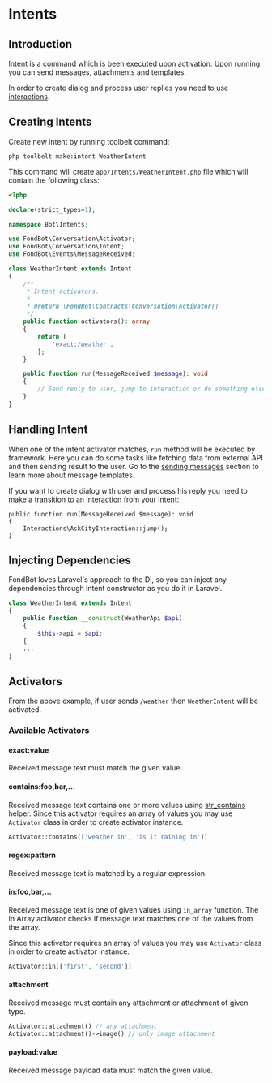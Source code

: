 # Intents

## Introduction
Intent is a command which is been executed upon activation.
Upon running you can send messages, attachments and templates.

In order to create dialog and process user replies you need to use [interactions](/interactions).

## Creating Intents
Create new intent by running toolbelt command:

    php toolbelt make:intent WeatherIntent

This command will create `app/Intents/WeatherIntent.php` file which will contain the following class:

```php
<?php

declare(strict_types=1);

namespace Bot\Intents;

use FondBot\Conversation\Activator;
use FondBot\Conversation\Intent;
use FondBot\Events\MessageReceived;

class WeatherIntent extends Intent
{
    /**
     * Intent activators.
     *
     * @return \FondBot\Contracts\Conversation\Activator[]
     */
    public function activators(): array
    {
        return [
            'exact:/weather',
        ];
    }

    public function run(MessageReceived $message): void
    {
        // Send reply to user, jump to interaction or do something else...
    }
}
```

## Handling Intent
When one of the intent activator matches, `run` method will be executed by framework.
Here you can do some tasks like fetching data from external API and then sending result to the user.
Go to the [sending messages](/sending-messages) section to learn more about message templates.

If you want to create dialog with user and process his reply you need to make a transition to an [interaction](/interactions) from your intent:

    public function run(MessageReceived $message): void
    {
        Interactions\AskCityInteraction::jump();
    }

## Injecting Dependencies

FondBot loves Laravel's approach to the DI, so you can inject any dependencies through intent constructor as you do it in Laravel.
 
```php
class WeatherIntent extends Intent
{
    public function __construct(WeatherApi $api) 
    {
        $this->api = $api;
    {   
    ...
}
```

## Activators
From the above example, if user sends `/weather` then `WeatherIntent` will be activated. 

### Available Activators

#### exact:value

Received message text must match the given value.

#### contains:foo,bar,...

Received message text contains one or more values using [str_contains](https://laravel.com/docs/5.5/helpers#method-str-contains) helper.
Since this activator requires an array of values you may use `Activator` class in order to create activator instance.

```php
Activator::contains(['weather in', 'is it raining in'])
```

#### regex:pattern

Received message text is matched by a regular expression.

#### in:foo,bar,...

Received message text is one of given values using `in_array` function. 
The In Array activator checks if message text matches one of the values from the array.

Since this activator requires an array of values you may use `Activator` class in order to create activator instance.

```php
Activator::in(['first', 'second'])
```

#### attachment

Received message must contain any attachment or attachment of given type.

```php
Activator::attachment() // any attachment
Activator::attachment()->image() // only image attachment
```

#### payload:value

Received message payload data must match the given value.



